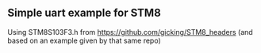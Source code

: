 
## Simple uart example for STM8

Using STM8S103F3.h from https://github.com/gicking/STM8_headers
(and based on an example given by that same repo)
